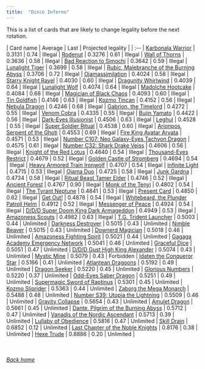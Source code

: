 ```yaml
---
title:  "Disco Inferno"
---
```


This is a list of cards that are likely to change legality before the next rotation.

| Card name | Average | Last | Projected legality |
| :-- |
[Karbonala Warrior](https://db.ygoprodeck.com/card/?search=Karbonala%20Warrior) | 0.3131 | 0.74 | Illegal |
[Rodenut](https://db.ygoprodeck.com/card/?search=Rodenut) | 0.3276 | 0.61 | Illegal |
[Wall of Thorns](https://db.ygoprodeck.com/card/?search=Wall%20of%20Thorns) | 0.3636 | 0.58 | Illegal |
[Bad Reaction to Simochi](https://db.ygoprodeck.com/card/?search=Bad%20Reaction%20to%20Simochi) | 0.3642 | 0.59 | Illegal |
[Lunalight Tiger](https://db.ygoprodeck.com/card/?search=Lunalight%20Tiger) | 0.3699 | 0.58 | Illegal |
[Rubic, Malebranche of the Burning Abyss](https://db.ygoprodeck.com/card/?search=Rubic,%20Malebranche%20of%20the%20Burning%20Abyss) | 0.3706 | 0.72 | Illegal |
[Ojamassimilation](https://db.ygoprodeck.com/card/?search=Ojamassimilation) | 0.4024 | 0.58 | Illegal |
[Starry Knight Rayel](https://db.ygoprodeck.com/card/?search=Starry%20Knight%20Rayel) | 0.4030 | 0.60 | Illegal |
[Dragunity Whirlwind](https://db.ygoprodeck.com/card/?search=Dragunity%20Whirlwind) | 0.4039 | 0.64 | Illegal |
[Lunalight Wolf](https://db.ygoprodeck.com/card/?search=Lunalight%20Wolf) | 0.4074 | 0.64 | Illegal |
[Madolche Hootcake](https://db.ygoprodeck.com/card/?search=Madolche%20Hootcake) | 0.4084 | 0.68 | Illegal |
[Magician of Black Chaos](https://db.ygoprodeck.com/card/?search=Magician%20of%20Black%20Chaos) | 0.4093 | 0.60 | Illegal |
[Tin Goldfish](https://db.ygoprodeck.com/card/?search=Tin%20Goldfish) | 0.4146 | 0.63 | Illegal |
[Kozmo Tincan](https://db.ygoprodeck.com/card/?search=Kozmo%20Tincan) | 0.4152 | 0.56 | Illegal |
[Nebula Dragon](https://db.ygoprodeck.com/card/?search=Nebula%20Dragon) | 0.4246 | 0.68 | Illegal |
[Gabrion, the Timelord](https://db.ygoprodeck.com/card/?search=Gabrion,%20the%20Timelord) | 0.4272 | 0.55 | Illegal |
[Venom Cobra](https://db.ygoprodeck.com/card/?search=Venom%20Cobra) | 0.4335 | 0.55 | Illegal |
[Bujin Yamato](https://db.ygoprodeck.com/card/?search=Bujin%20Yamato) | 0.4422 | 0.56 | Illegal |
[Dark-Eyes Illusionist](https://db.ygoprodeck.com/card/?search=Dark-Eyes%20Illusionist) | 0.4506 | 0.63 | Illegal |
[Leghul](https://db.ygoprodeck.com/card/?search=Leghul) | 0.4528 | 0.55 | Illegal |
[Super Soldier Ritual](https://db.ygoprodeck.com/card/?search=Super%20Soldier%20Ritual) | 0.4538 | 0.60 | Illegal |
[Arionpos, Serpent of the Ghoti](https://db.ygoprodeck.com/card/?search=Arionpos,%20Serpent%20of%20the%20Ghoti) | 0.4553 | 0.69 | Illegal |
[Fire King Avatar Arvata](https://db.ygoprodeck.com/card/?search=Fire%20King%20Avatar%20Arvata) | 0.4571 | 0.53 | Illegal |
[Number C107: Neo Galaxy-Eyes Tachyon Dragon](https://db.ygoprodeck.com/card/?search=Number%20C107:%20Neo%20Galaxy-Eyes%20Tachyon%20Dragon) | 0.4575 | 0.61 | Illegal |
[Number C32: Shark Drake Veiss](https://db.ygoprodeck.com/card/?search=Number%20C32:%20Shark%20Drake%20Veiss) | 0.4606 | 0.56 | Illegal |
[Knight of the Red Lotus](https://db.ygoprodeck.com/card/?search=Knight%20of%20the%20Red%20Lotus) | 0.4640 | 0.54 | Illegal |
[Thousand-Eyes Restrict](https://db.ygoprodeck.com/card/?search=Thousand-Eyes%20Restrict) | 0.4679 | 0.52 | Illegal |
[Golden Castle of Stromberg](https://db.ygoprodeck.com/card/?search=Golden%20Castle%20of%20Stromberg) | 0.4694 | 0.54 | Illegal |
[Heavy Armored Train Ironwolf](https://db.ygoprodeck.com/card/?search=Heavy%20Armored%20Train%20Ironwolf) | 0.4707 | 0.54 | Illegal |
[Infinite Light](https://db.ygoprodeck.com/card/?search=Infinite%20Light) | 0.4715 | 0.53 | Illegal |
[Ojama Duo](https://db.ygoprodeck.com/card/?search=Ojama%20Duo) | 0.4725 | 0.58 | Illegal |
[Junk Gardna](https://db.ygoprodeck.com/card/?search=Junk%20Gardna) | 0.4734 | 0.58 | Illegal |
[Ritual Beast Tamer Elder](https://db.ygoprodeck.com/card/?search=Ritual%20Beast%20Tamer%20Elder) | 0.4746 | 0.52 | Illegal |
[Ancient Forest](https://db.ygoprodeck.com/card/?search=Ancient%20Forest) | 0.4767 | 0.90 | Illegal |
[Monk of the Tenyi](https://db.ygoprodeck.com/card/?search=Monk%20of%20the%20Tenyi) | 0.4802 | 0.54 | Illegal |
[The Tyrant Neptune](https://db.ygoprodeck.com/card/?search=The%20Tyrant%20Neptune) | 0.4841 | 0.53 | Illegal |
[Present Card](https://db.ygoprodeck.com/card/?search=Present%20Card) | 0.4850 | 0.62 | Illegal |
[Get Out!](https://db.ygoprodeck.com/card/?search=Get%20Out!) | 0.4878 | 0.54 | Illegal |
[Whitebeard, the Plunder Patroll Helm](https://db.ygoprodeck.com/card/?search=Whitebeard,%20the%20Plunder%20Patroll%20Helm) | 0.4912 | 0.52 | Illegal |
[Messenger of Peace](https://db.ygoprodeck.com/card/?search=Messenger%20of%20Peace) | 0.4924 | 0.54 | Illegal |
[D/D/D Super Doom King Dark Armageddon](https://db.ygoprodeck.com/card/?search=D/D/D%20Super%20Doom%20King%20Dark%20Armageddon) | 0.4949 | 0.53 | Illegal |
[Amazoness Scouts](https://db.ygoprodeck.com/card/?search=Amazoness%20Scouts) | 0.4982 | 0.63 | Illegal |
[T.G. Trident Launcher](https://db.ygoprodeck.com/card/?search=T.G.%20Trident%20Launcher) | 0.5003 | 0.44 | Unlimited |
[Darkness Destroyer](https://db.ygoprodeck.com/card/?search=Darkness%20Destroyer) | 0.5015 | 0.43 | Unlimited |
[Nimble Beaver](https://db.ygoprodeck.com/card/?search=Nimble%20Beaver) | 0.5015 | 0.43 | Unlimited |
[Downerd Magician](https://db.ygoprodeck.com/card/?search=Downerd%20Magician) | 0.5018 | 0.46 | Unlimited |
[Amazoness Fighting Spirit](https://db.ygoprodeck.com/card/?search=Amazoness%20Fighting%20Spirit) | 0.5021 | 0.44 | Unlimited |
[Gagaga Academy Emergency Network](https://db.ygoprodeck.com/card/?search=Gagaga%20Academy%20Emergency%20Network) | 0.5041 | 0.46 | Unlimited |
[Graceful Dice](https://db.ygoprodeck.com/card/?search=Graceful%20Dice) | 0.5051 | 0.47 | Unlimited |
[D/D/D Gust High King Alexander](https://db.ygoprodeck.com/card/?search=D/D/D%20Gust%20High%20King%20Alexander) | 0.5074 | 0.43 | Unlimited |
[Mystic Mine](https://db.ygoprodeck.com/card/?search=Mystic%20Mine) | 0.5079 | 0.43 | Forbidden |
[Idaten the Conqueror Star](https://db.ygoprodeck.com/card/?search=Idaten%20the%20Conqueror%20Star) | 0.5166 | 0.41 | Unlimited |
[Atlantean Dragoons](https://db.ygoprodeck.com/card/?search=Atlantean%20Dragoons) | 0.5192 | 0.49 | Unlimited |
[Dragon Seeker](https://db.ygoprodeck.com/card/?search=Dragon%20Seeker) | 0.5220 | 0.45 | Unlimited |
[Glorious Numbers](https://db.ygoprodeck.com/card/?search=Glorious%20Numbers) | 0.5220 | 0.37 | Unlimited |
[Odd-Eyes Saber Dragon](https://db.ygoprodeck.com/card/?search=Odd-Eyes%20Saber%20Dragon) | 0.5251 | 0.49 | Unlimited |
[Supermagic Sword of Raptinus](https://db.ygoprodeck.com/card/?search=Supermagic%20Sword%20of%20Raptinus) | 0.5301 | 0.45 | Unlimited |
[Kozmo Sliprider](https://db.ygoprodeck.com/card/?search=Kozmo%20Sliprider) | 0.5363 | 0.44 | Unlimited |
[Zaborg the Mega Monarch](https://db.ygoprodeck.com/card/?search=Zaborg%20the%20Mega%20Monarch) | 0.5488 | 0.48 | Unlimited |
[Number S39: Utopia the Lightning](https://db.ygoprodeck.com/card/?search=Number%20S39:%20Utopia%20the%20Lightning) | 0.5509 | 0.46 | Unlimited |
[Gravity Collapse](https://db.ygoprodeck.com/card/?search=Gravity%20Collapse) | 0.5654 | 0.43 | Unlimited |
[Amulet Dragon](https://db.ygoprodeck.com/card/?search=Amulet%20Dragon) | 0.5661 | 0.45 | Unlimited |
[Dante, Pilgrim of the Burning Abyss](https://db.ygoprodeck.com/card/?search=Dante,%20Pilgrim%20of%20the%20Burning%20Abyss) | 0.5712 | 0.47 | Unlimited |
[Vanadis of the Nordic Ascendant](https://db.ygoprodeck.com/card/?search=Vanadis%20of%20the%20Nordic%20Ascendant) | 0.5713 | 0.39 | Unlimited |
[Lullaby of Obedience](https://db.ygoprodeck.com/card/?search=Lullaby%20of%20Obedience) | 0.5816 | 0.47 | Unlimited |
[Skill Drain](https://db.ygoprodeck.com/card/?search=Skill%20Drain) | 0.6852 | 0.12 | Unlimited |
[Last Chapter of the Noble Knights](https://db.ygoprodeck.com/card/?search=Last%20Chapter%20of%20the%20Noble%20Knights) | 0.8176 | 0.38 | Unlimited |
[Hexe Trude](https://db.ygoprodeck.com/card/?search=Hexe%20Trude) | 0.8886 | 0.20 | Unlimited |

<br>

###### [Back home](index)